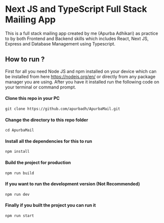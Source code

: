# Next JS and TypeScript Full Stack Mailing App
This is a full stack mailing app created by me (Apurba Adhikari) as practice to by both Frontend and Backend skills which includes React, Next JS, Express and Database Management using Typescript.

## How to run ?
First for all you need Node JS and npm installed on your device which can be installed from here https://nodejs.org/en/ or directly from any package manager you are using.
After you have it installed run the following code on your terminal or command prompt.

#### Clone this repo in your PC
```
git clone https://github.com/apurbadh/ApurbaMail.git
```

#### Change the directory to this repo folder
```
cd ApurbaMail
```

#### Install all the dependencies for this to run
```
npm install
```

#### Build the project for production
```
npm run build
```

#### If you want to run the development version (Not Recommended)
```
npm run dev
```

#### Finally if you built the project you can run it
```
npm run start
```

